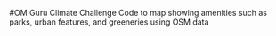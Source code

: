 #OM Guru Climate Challenge
Code to map showing amenities such as parks, urban features, and greeneries using OSM data
